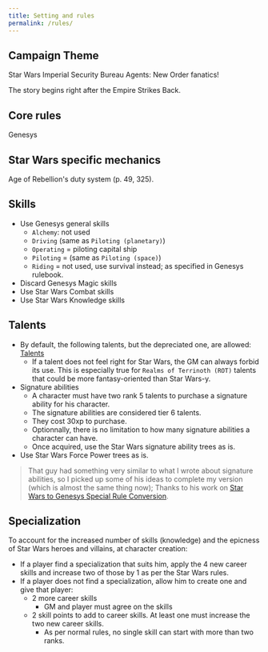 ```yaml
---
title: Setting and rules
permalink: /rules/
---
```


## Campaign Theme

Star Wars Imperial Security Bureau Agents: New Order fanatics!

The story begins right after the Empire Strikes Back.

## Core rules

Genesys

## Star Wars specific mechanics

Age of Rebellion's duty system (p. 49, 325).

## Skills

-   Use Genesys general skills
    -   `Alchemy`: not used
    -   `Driving` (same as `Piloting (planetary)`)
    -   `Operating` = piloting capital ship
    -   `Piloting` = (same as `Piloting (space)`)
    -   `Riding` = not used, use survival instead; as specified in Genesys rulebook.
-   Discard Genesys Magic skills
-   Use Star Wars Combat skills
-   Use Star Wars Knowledge skills

## Talents

-   By default, the following talents, but the depreciated one, are allowed: [Talents](/rules/talents/)
    -   If a talent does not feel right for Star Wars, the GM can always forbid its use. This is especially true for `Realms of Terrinoth (ROT)` talents that could be more fantasy-oriented than Star Wars-y.
-   Signature abilities
    -   A character must have two rank 5 talents to purchase a signature ability for his character.
    -   The signature abilities are considered tier 6 talents.
    -   They cost 30xp to purchase.
    -   Optionnally, there is no limitation to how many signature abilities a character can have.
    -   Once acquired, use the Star Wars signature ability trees as is.
-   Use Star Wars Force Power trees as is.

> That guy had something very similar to what I wrote about signature abilities, so I picked up some of his ideas to complete my version (which is almost the same thing now); Thanks to his work on [Star Wars to Genesys Special Rule Conversion](https://drive.google.com/drive/folders/1CD92_GacFtUMmlaFXQaBbvACcKz4eX_k).

## Specialization

To account for the increased number of skills (knowledge) and the epicness of Star Wars heroes and villains, at character creation:

-   If a player find a specialization that suits him, apply the 4 new career skills and increase two of those by 1 as per the Star Wars rules.
-   If a player does not find a specialization, allow him to create one and give that player:
    -   2 more career skills
        -   GM and player must agree on the skills
    -   2 skill points to add to career skills. At least one must increase the two new career skills.
        -   As per normal rules, no single skill can start with more than two ranks.
